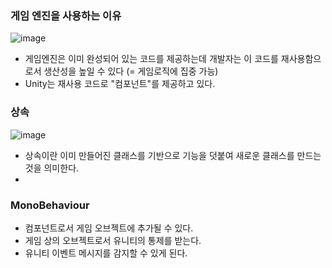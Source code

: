 ### 게임 엔진을 사용하는 이유
![image](https://user-images.githubusercontent.com/79950504/178111954-f2f94c23-3676-439f-bf7c-76fd379e67ff.png)
- 게임엔진은 이미 완성되어 있는 코드를 제공하는데 개발자는 이 코드를 재사용함으로서 생산성을 높일 수 있다 (= 게임로직에 집중 가능)
- Unity는 재사용 코드로 "컴포넌트"를 제공하고 있다.

### 상속
![image](https://user-images.githubusercontent.com/79950504/178112008-b5b57762-c695-4463-a8d8-76e4e3ff9082.png)
- 상속이란 이미 만들어진 클래스를 기반으로 기능을 덧붙여 새로운 클래스를 만드는 것을 의미한다.
- 


### MonoBehaviour
- 컴포넌트로서 게임 오브젝트에 추가될 수 있다.
- 게임 상의 오브젝트로서 유니티의 통제를 받는다.
- 유니티 이벤트 메시지를 감지할 수 있게 된다.


